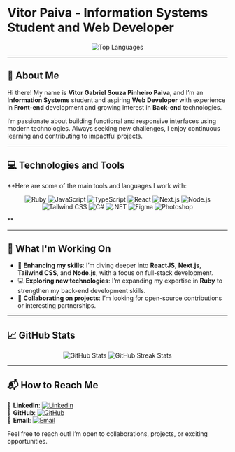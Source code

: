 # **Vitor Paiva - Information Systems Student and Web Developer**  
<p align="center"> <img src="https://github-readme-stats-git-masterrstaa-rickstaa.vercel.app/api/top-langs/?username=vitorpaiv4&bg_color=000&border_color=179443&title_color=179443&text_color=FFF" alt="Top Languages" /> </p>

---

## 🌟 **About Me**  
Hi there! My name is **Vitor Gabriel Souza Pinheiro Paiva**, and I’m an **Information Systems** student and aspiring **Web Developer** with experience in **Front-end** development and growing interest in **Back-end** technologies.  

I’m passionate about building functional and responsive interfaces using modern technologies. Always seeking new challenges, I enjoy continuous learning and contributing to impactful projects.  

---

## 💻 **Technologies and Tools**  
**Here are some of the main tools and languages I work with:  

<p align="center">
  <img src="https://img.shields.io/badge/-Ruby-red?style=flat-square&logo=ruby&logoColor=white" alt="Ruby" />
  <img src="https://img.shields.io/badge/-JavaScript-yellow?style=flat-square&logo=javascript&logoColor=white" alt="JavaScript" />
  <img src="https://img.shields.io/badge/-TypeScript-blue?style=flat-square&logo=typescript&logoColor=white" alt="TypeScript" />
  <img src="https://img.shields.io/badge/-React-blue?style=flat-square&logo=react&logoColor=white" alt="React" />
  <img src="https://img.shields.io/badge/-Next.js-black?style=flat-square&logo=next.js&logoColor=white" alt="Next.js" />
  <img src="https://img.shields.io/badge/-Node.js-339933?style=flat-square&logo=node.js&logoColor=white" alt="Node.js" />
  <img src="https://img.shields.io/badge/-Tailwind_CSS-38B2AC?style=flat-square&logo=tailwind-css&logoColor=white" alt="Tailwind CSS" />
  <img src="https://img.shields.io/badge/-C%23-239120?style=flat-square&logo=c-sharp&logoColor=white" alt="C#" />
  <img src="https://img.shields.io/badge/-.NET-512BD4?style=flat-square&logo=.net&logoColor=white" alt=".NET" />
  <img src="https://img.shields.io/badge/-Figma-F24E1E?style=flat-square&logo=figma&logoColor=white" alt="Figma" />
  <img src="https://img.shields.io/badge/-Photoshop-31A8FF?style=flat-square&logo=adobe-photoshop&logoColor=white" alt="Photoshop" />
</p>**

---

## 🚀 **What I'm Working On**  
- 🌱 **Enhancing my skills**: I’m diving deeper into **ReactJS**, **Next.js**, **Tailwind CSS**, and **Node.js**, with a focus on full-stack development.  
- 💻 **Exploring new technologies**: I’m expanding my expertise in **Ruby** to strengthen my back-end development skills.  
- 🤝 **Collaborating on projects**: I’m looking for open-source contributions or interesting partnerships.  

---

## 📈 **GitHub Stats**  
<p align="center">
  <img src="https://github-readme-stats-git-masterrstaa-rickstaa.vercel.app/api?username=vitorpaiv4&show_icons=true&bg_color=000&border_color=179443&title_color=179443&text_color=FFF&icon_color=179443" alt="GitHub Stats" />
  <img src="https://github-readme-streak-stats.herokuapp.com?user=vitorpaiv4&theme=black-ice&hide_border=true&stroke=179443&ring=179443&fire=FF901F&currStreakNum=FFF&sideNums=FFF&currStreakLabel=179443&sideLabels=FFF&dates=666" alt="GitHub Streak Stats" />
</p>

---

## 📬 **How to Reach Me**  
📌 **LinkedIn**: [![LinkedIn](https://img.shields.io/badge/-LinkedIn-blue?style=flat-square&logo=linkedin&logoColor=white)](https://www.linkedin.com/in/vitor-paiva-programador/)  
📌 **GitHub**: [![GitHub](https://img.shields.io/badge/-GitHub-181717?style=flat-square&logo=github&logoColor=white)](https://github.com/vitorpaiv4)  
📌 **Email**: [![Email](https://img.shields.io/badge/-Email-red?style=flat-square&logo=gmail&logoColor=white)](mailto:paivavitorr@outlook.com)  

Feel free to reach out! I’m open to collaborations, projects, or exciting opportunities.  
